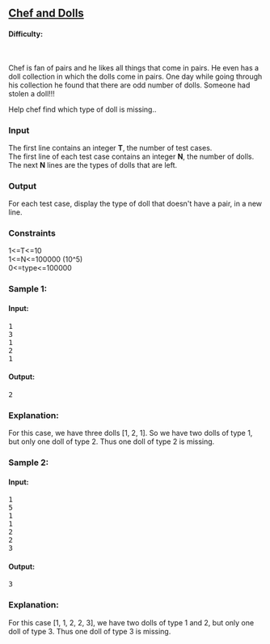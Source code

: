 <h2><a href="https://www.codechef.com/practice/course/arrays-strings-sorting/INTARR01/problems/MISSP?tab=statement">Chef and Dolls</a></h2><h4>Difficulty: </h4><p>&nbsp;</p><p>Chef is fan of pairs and he likes all things that come in pairs. He even has a doll collection in which the dolls come in pairs. One day while going through his collection he found that there are odd number of dolls. Someone had stolen a doll!!!  </p><p>Help chef find which type of doll is missing..</p><h3>Input</h3><p>
The first line contains an integer <b>T</b>, the number of test cases. <br>
The first line of each test case contains an integer <b>N</b>, the number of dolls. <br>
The next <b>N</b> lines are the types of dolls that are left.<br></p><h3>Output</h3><p>
For each test case, display the type of doll that doesn't have a pair, in a new line.
</p><h3>Constraints</h3><p>
1&lt;=T&lt;=10 <br>
1&lt;=N&lt;=100000 (10^5) <br>
0&lt;=type&lt;=100000 <br></p><h3 class="notranslate">Sample 1:</h3><h4>Input:</h4><pre>1
3
1 
2
1</pre><h4>Output:</h4><pre>2</pre><h3 class="notranslate">Explanation:</h3><div class="notranslate">
<p>For this case, we have three dolls [1, 2, 1]. So we have two dolls of type 1, but only one doll of type 2. Thus one doll of type 2 is missing.</p>
</div><h3 class="notranslate">Sample 2:</h3><h4>Input:</h4><pre>1
5
1
1
2
2
3</pre><h4>Output:</h4><pre>3</pre><h3 class="notranslate">Explanation:</h3><div class="notranslate">
<p>For this case [1, 1, 2, 2, 3], we have two dolls of type 1 and 2, but only one doll of type 3. Thus one doll of type 3 is missing.</p>
</div>